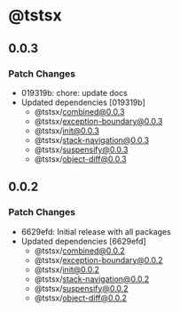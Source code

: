 # @tstsx

## 0.0.3

### Patch Changes

- 019319b: chore: update docs
- Updated dependencies [019319b]
  - @tstsx/combined@0.0.3
  - @tstsx/exception-boundary@0.0.3
  - @tstsx/init@0.0.3
  - @tstsx/stack-navigation@0.0.3
  - @tstsx/suspensify@0.0.3
  - @tstsx/object-diff@0.0.3

## 0.0.2

### Patch Changes

- 6629efd: Initial release with all packages
- Updated dependencies [6629efd]
  - @tstsx/combined@0.0.2
  - @tstsx/exception-boundary@0.0.2
  - @tstsx/init@0.0.2
  - @tstsx/stack-navigation@0.0.2
  - @tstsx/suspensify@0.0.2
  - @tstsx/object-diff@0.0.2
